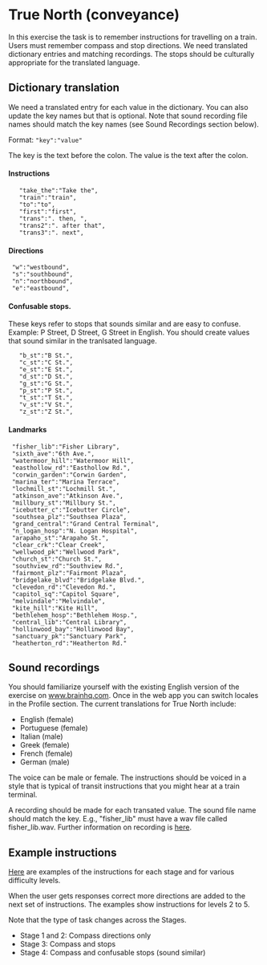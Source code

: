 # True North (conveyance)
In this exercise the task is to remember instructions for travelling on a train. Users must remember compass and stop directions. We need translated dictionary entries and matching recordings. The stops should be culturally appropriate for the translated language. 

## Dictionary translation
We need a translated entry for each value in the dictionary. You can also update the key names but that is optional. Note that sound recording file names should match the key names (see Sound Recordings section below). 

Format:
```"key":"value"```

The key is the text before the colon. The value is the text after the colon.


#### Instructions
```   
   "take_the":"Take the",
   "train":"train",
   "to":"to",
   "first":"first",
   "trans":". then, ",
   "trans2":". after that",
   "trans3":". next",

  ```  
  
#### Directions
  ```   
   "w":"westbound",
   "s":"southbound",
   "n":"northbound",
   "e":"eastbound",
  ```  
 
#### Confusable stops. 
These keys refer to stops that sounds similar and are easy to confuse. Example: P Street, D Street, G Street in English. You should create values that sound similar in the tranlsated language. 
```
   "b_st":"B St.",
   "c_st":"C St.",
   "e_st":"E St.",
   "d_st":"D St.",
   "g_st":"G St.",
   "p_st":"P St.",
   "t_st":"T St.",
   "v_st":"V St.",
   "z_st":"Z St.",
```

#### Landmarks
  ```   
   "fisher_lib":"Fisher Library",
   "sixth_ave":"6th Ave.",
   "watermoor_hill":"Watermoor Hill",
   "easthollow_rd":"Easthollow Rd.",
   "corwin_garden":"Corwin Garden",
   "marina_ter":"Marina Terrace",
   "lochmill_st":"Lochmill St.",
   "atkinson_ave":"Atkinson Ave.",
   "millbury_st":"Millbury St.",
   "icebutter_c":"Icebutter Circle",
   "southsea_plz":"Southsea Plaza",
   "grand_central":"Grand Central Terminal",
   "n_logan_hosp":"N. Logan Hospital",
   "arapaho_st":"Arapaho St.",
   "clear_crk":"Clear Creek",
   "wellwood_pk":"Wellwood Park",
   "church_st":"Church St.",
   "southview_rd":"Southview Rd.",
   "fairmont_plz":"Fairmont Plaza",
   "bridgelake_blvd":"Bridgelake Blvd.",
   "clevedon_rd":"Clevedon Rd.",
   "capitol_sq":"Capitol Square",
   "melvindale":"Melvindale",
   "kite_hill":"Kite Hill",
   "bethlehem_hosp":"Bethlehem Hosp.",
   "central_lib":"Central Library",
   "hollinwood_bay":"Hollinwood Bay",
   "sanctuary_pk":"Sanctuary Park",
   "heatherton_rd":"Heatherton Rd."
```

## Sound recordings
  
  You should familiarize yourself with the existing English version of the exercise on www.brainhq.com. Once in the web app you can switch locales in the Profile section. The current translations for True North include:
  
  - English (female)
  - Portuguese (female) 
  - Italian (male) 
  - Greek (female) 
  - French (female) 
  - German (male)
  
  The voice can be male or female. The instructions should be voiced in a style that is typical of transit instructions that you might hear at a train terminal. 
  
  A recording should be made for each transated value. The sound file name should match the key.
  E.g., "fisher_lib" must have a wav file called fisher_lib.wav.
  Further information on recording is [here](recording_instr.md).
  
 ## Example instructions 
 [Here](conveyanceExampleInstructions.csv) are examples of the instructions for each stage and for various difficulty levels. 
 
 When the user gets responses correct more directions are added to the next set of instructions. The examples show instructions for levels 2 to 5.

 Note that the type of task changes across the Stages. 
 - Stage 1 and 2: Compass directions only
 - Stage 3: Compass and stops
 - Stage 4: Compass and confusable stops (sound similar)
 
